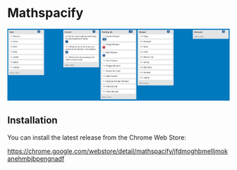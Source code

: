 # Mathspacify

![Screenshot](screenshot.png)

## Installation

You can install the latest release from the Chrome Web Store:

https://chrome.google.com/webstore/detail/mathspacify/jfdmoghbmelljmokanehmbjbpengnadf

